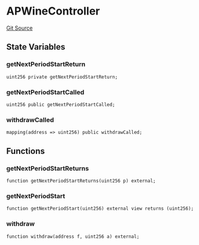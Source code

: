 # APWineController
[Git Source](https://github.com/Swivel-Finance/illuminate/blob/756f41d3de7041d0b83523598284cee2b14c535e/src/mocks/APWineController.sol)


## State Variables
### getNextPeriodStartReturn

```solidity
uint256 private getNextPeriodStartReturn;
```


### getNextPeriodStartCalled

```solidity
uint256 public getNextPeriodStartCalled;
```


### withdrawCalled

```solidity
mapping(address => uint256) public withdrawCalled;
```


## Functions
### getNextPeriodStartReturns


```solidity
function getNextPeriodStartReturns(uint256 p) external;
```

### getNextPeriodStart


```solidity
function getNextPeriodStart(uint256) external view returns (uint256);
```

### withdraw


```solidity
function withdraw(address f, uint256 a) external;
```

